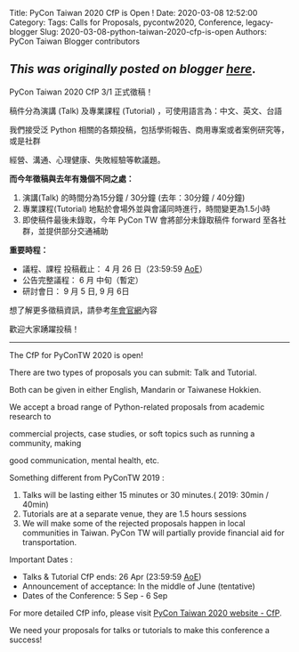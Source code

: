Title: PyCon Taiwan 2020 CfP is Open !
Date: 2020-03-08 12:52:00
Category:
Tags: Calls for Proposals, pycontw2020, Conference, legacy-blogger
Slug: 2020-03-08-python-taiwan-2020-cfp-is-open
Authors: PyCon Taiwan Blogger contributors

*This was originally posted on blogger [here](https://pycontw.blogspot.com/2020/03/python-taiwan-2020-cfp-is-open.html)*.
---

PyCon Taiwan 2020 CfP 3/1 正式徵稿！

稿件分為演講 (Talk) 及專業課程 (Tutorial) ，可使用語言為：中文、英文、台語  



我們接受泛 Python 相關的各類投稿，包括學術報告、商用專案或者案例研究等，或是社群  

經營、溝通、心理健康、失敗經驗等軟議題。

**而今年徵稿與去年有幾個不同之處：**

1. 演講(Talk) 的時間分為15分鐘 / 30分鐘 (去年：30分鐘 / 40分鐘)
2. 專業課程(Tutorial) 地點於會場外並與會議同時進行，時間變更為1.5小時
3. 即使稿件最後未錄取，今年 PyCon TW 會將部分未錄取稿件
forward 至各社群，並提供部分交通補助




**重要時程：**
* 議程、課程 投稿截止： 4 月 26 日（23:59:59 [AoE](https://www.timeanddate.com/worldclock/converter.html?iso=20200427T115900&p1=tz_aoe&p2=241&p3=1440)）
* 公告完整議程： 6 月 中旬（暫定）
* 研討會日： 9 月 5 日, 9 月 6日



想了解更多徵稿資訊，請參考[年會官網](https://tw.pycon.org/2020/zh-hant/speaking/cfp/)內容

歡迎大家踴躍投稿！  




-------------------------------------------------------------------------------------------------------------------------

The CfP for PyConTW 2020 is open!

There are two types of proposals you can submit: Talk and Tutorial.

Both can be given in either English, Mandarin or Taiwanese Hokkien.

We accept a broad range of Python-related proposals from academic research to  

commercial projects, case studies, or soft topics such as running a community, making  

good communication, mental health, etc.

Something different from PyConTW 2019 :  



1. Talks will be lasting either 15 minutes or 30 minutes.( 2019: 30min / 40min)
2. Tutorials are at a separate venue, they are 1.5 hours sessions
3. We will make some of the rejected proposals happen in local communities in Taiwan.
PyCon TW will partially provide financial aid for transportation.




Important Dates :
* Talks & Tutorial CfP ends: 26 Apr (23:59:59 [AoE](https://www.timeanddate.com/worldclock/converter.html?iso=20200427T115900&p1=tz_aoe&p2=241&p3=1440))
* Announcement of acceptance: In the middle of June (tentative)
* Dates of the Conference: 5 Sep - 6 Sep



For more detailed CfP info, please visit [PyCon Taiwan 2020 website - CfP](https://tw.pycon.org/2020/zh-hant/speaking/cfp/).

We need your proposals for talks or tutorials to make this conference a success!  

